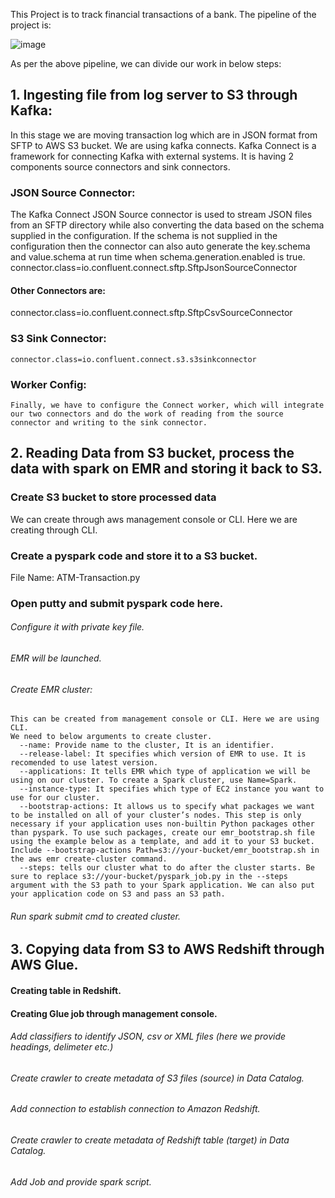 This Project is to track financial transactions of a bank.
The pipeline of the project is:	 

![image](https://user-images.githubusercontent.com/40576094/138065098-67c884f9-0993-4d3f-805d-a44a10c0db90.png)

As per the above pipeline, we can divide our work in below steps:
## 1. Ingesting file from log server to S3 through Kafka:
  In this stage we are moving transaction log which are in JSON format from SFTP to AWS S3 bucket.
  We are using kafka connects. Kafka Connect is a framework for connecting Kafka with external systems. It is having 2 components source connectors and sink connectors.
  ### JSON Source Connector:
  The Kafka Connect JSON Source connector is used to stream JSON files from an SFTP directory while also converting the data based on the schema supplied in the configuration. If the schema is not supplied in the configuration then the connector can also auto generate the key.schema and value.schema at run time when schema.generation.enabled is true.
    connector.class=io.confluent.connect.sftp.SftpJsonSourceConnector
  #### Other Connectors are:
  connector.class=io.confluent.connect.sftp.SftpCsvSourceConnector
  ### S3 Sink Connector:
    connector.class=io.confluent.connect.s3.s3sinkconnector
  ### Worker Config:
    Finally, we have to configure the Connect worker, which will integrate our two connectors and do the work of reading from the source connector and writing to the sink connector.
  
  
## 2. Reading Data from S3 bucket, process the data with spark on EMR and storing it back to S3.
  ### Create S3 bucket to store processed data
  We can create through aws management console or CLI. Here we are creating through CLI.
  
  ### Create a pyspark code and store it to a S3 bucket.
  File Name: ATM-Transaction.py
  
  ### Open putty and submit pyspark code here.
  ###### Configure it with private key file.
  ###### EMR will be launched.
  ###### Create EMR cluster:
    This can be created from management console or CLI. Here we are using CLI.
    We need to below arguments to create cluster.
      --name: Provide name to the cluster, It is an identifier.
      --release-label: It specifies which version of EMR to use. It is recomended to use latest version.
      --applications: It tells EMR which type of application we will be using on our cluster. To create a Spark cluster, use Name=Spark.
      --instance-type: It specifies which type of EC2 instance you want to use for our cluster.
      --bootstrap-actions: It allows us to specify what packages we want to be installed on all of your cluster’s nodes. This step is only necessary if your application uses non-builtin Python packages other than pyspark. To use such packages, create our emr_bootstrap.sh file using the example below as a template, and add it to your S3 bucket. Include --bootstrap-actions Path=s3://your-bucket/emr_bootstrap.sh in the aws emr create-cluster command.
      --steps: tells our cluster what to do after the cluster starts. Be sure to replace s3://your-bucket/pyspark_job.py in the --steps argument with the S3 path to your Spark application. We can also put your application code on S3 and pass an S3 path.
  ###### Run spark submit cmd to created cluster.

## 3. Copying data from S3 to AWS Redshift through AWS Glue. 
#### Creating table in Redshift.
#### Creating Glue job through management console.
   ###### Add classifiers to identify JSON, csv or XML files (here we provide headings, delimeter etc.)
   ###### Create crawler to create metadata of S3 files (source) in Data Catalog.
   ###### Add connection to establish connection to Amazon Redshift.
   ###### Create crawler to create metadata of Redshift table (target) in Data Catalog.
   ###### Add Job and provide spark script.
